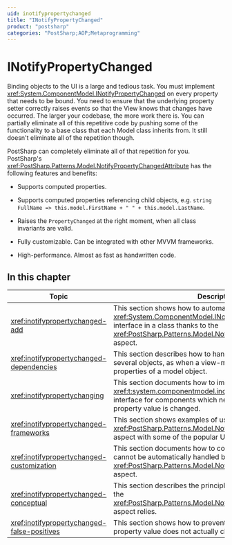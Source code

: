 ```yaml
---
uid: inotifypropertychanged
title: "INotifyPropertyChanged"
product: "postsharp"
categories: "PostSharp;AOP;Metaprogramming"
---
```

# INotifyPropertyChanged

Binding objects to the UI is a large and tedious task. You must implement <xref:System.ComponentModel.INotifyPropertyChanged> on every property that needs to be bound. You need to ensure that the underlying property setter correctly raises events so that the View knows that changes have occurred. The larger your codebase, the more work there is. You can partially eliminate all of this repetitive code by pushing some of the functionality to a base class that each Model class inherits from. It still doesn't eliminate all of the repetition though. 

PostSharp can completely eliminate all of that repetition for you. PostSharp's <xref:PostSharp.Patterns.Model.NotifyPropertyChangedAttribute> has the following features and benefits: 

* Supports computed properties.

* Supports computed properties referencing child objects, e.g. `string FullName => this.model.FirstName + " " + this.model.LastName`. 

* Raises the `PropertyChanged` at the right moment, when all class invariants are valid. 

* Fully customizable. Can be integrated with other MVVM frameworks.

* High-performance. Almost as fast as handwritten code.


## In this chapter

| Topic | Description |
|-------|-------------|
| <xref:inotifypropertychanged-add> | This section shows how to automatically implement the <xref:System.ComponentModel.INotifyPropertyChanged> interface in a class thanks to the <xref:PostSharp.Patterns.Model.NotifyPropertyChangedAttribute> aspect.  |
| <xref:inotifypropertychanged-dependencies> | This section describes how to handle dependencies that cross several objects, as when a view-model object is dependent on properties of a model object. |
| <xref:inotifypropertychanging> | This section documents how to implement the <xref:t:system.componentmodel.inotifypropertychanging> interface for components which need to be signalled *before* a property value is changed.  |
| <xref:inotifypropertychanged-frameworks> | This section shows examples of using the <xref:PostSharp.Patterns.Model.NotifyPropertyChangedAttribute> aspect with some of the popular UI frameworks.  |
| <xref:inotifypropertychanged-customization> | This section documents how to cope with the cases that cannot be automatically handled by the <xref:PostSharp.Patterns.Model.NotifyPropertyChangedAttribute> aspect.  |
| <xref:inotifypropertychanged-conceptual> | This section describes the principles and concepts on which the <xref:PostSharp.Patterns.Model.NotifyPropertyChangedAttribute> aspect relies.  |
| <xref:inotifypropertychanged-false-positives> | This section shows how to prevent notifications when the property value does not actually change. |

